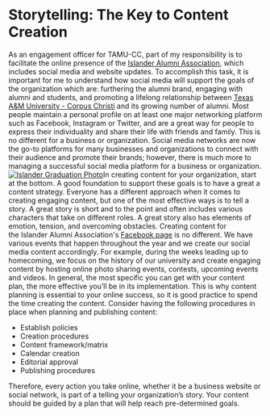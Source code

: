# Storytelling: The Key to Content Creation

As an engagement officer for TAMU-CC, part of my responsibility is to facilitate the online presence of the [Islander Alumni Association](http://www.islanderalumni.org), which includes social media and website updates. To accomplish this task, it is important for me to understand how social media will support the goals of the organization which are: furthering the alumni brand, engaging with alumni and students, and promoting a lifelong relationship between [Texas A&M University - Corpus Christi](https://www.tamucc.edu) and its growing number of alumni. Most people maintain a personal profile on at least one major networking platform such as Facebook, Instagram or Twitter, and are a great way for people to express their individuality and share their life with friends and family. This is no different for a business or organization. Social media networks are now the go-to platforms for many businesses and organizations to connect with their audience and promote their brands; however, there is much more to managing a successful social media platform for a business or organization. [![Islander Graduation Photo](https://www.hrmg.agency/wp-content/uploads/2016/07/13221074_1158777970822788_8111733889534729852_n-e1467655434204-300x206.jpg)](https://www.hrmg.agency/wp-content/uploads/2016/07/13221074_1158777970822788_8111733889534729852_n-e1467655434204.jpg)In creating content for your organization, start at the bottom. A good foundation to support these goals is to have a great a content strategy. Everyone has a different approach when it comes to creating engaging content, but one of the most effective ways is to tell a story. A great story is short and to the point and often includes various characters that take on different roles. A great story also has elements of emotion, tension, and overcoming obstacles. Creating content for the Islander Alumni Association's [Facebook page](https://www.facebook.com/islanderalumni) is no different. We have various events that happen throughout the year and we create our social media content accordingly. For example, during the weeks leading up to homecoming, we focus on the history of our university and create engaging content by hosting online photo sharing events, contests, upcoming events and videos. In general, the most specific you can get with your content plan, the more effective you’ll be in its implementation. This is why content planning is essential to your online success, so it is good practice to spend the time creating the content. Consider having the following procedures in place when planning and publishing content:

*   Establish policies
*   Creation procedures
*   Content framework/matrix
*   Calendar creation
*   Editorial approval
*   Publishing procedures

Therefore, every action you take online, whether it be a business website or social network, is part of a telling your organization’s story. Your content should be guided by a plan that will help reach pre-determined goals.
